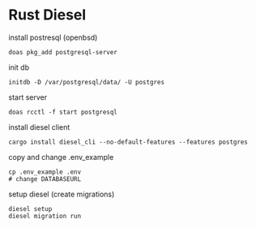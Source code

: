 # Rust Diesel

install postresql (openbsd)

```
doas pkg_add postgresql-server
```

init db

```
initdb -D /var/postgresql/data/ -U postgres
```

start server

```
doas rcctl -f start postgresql
```

install diesel client

```
cargo install diesel_cli --no-default-features --features postgres
```

copy and change .env_example

```
cp .env_example .env
# change DATABASEURL
```

setup diesel (create migrations)

```
diesel setup
diesel migration run
```
